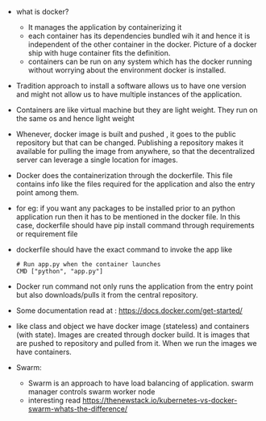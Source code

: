 * what is docker?
  * It manages the application by containerizing it
  * each container has its dependencies bundled wih it and hence it is independent of the other container in the docker. Picture of a docker ship with huge container fits the definition.
  * containers can be run on any system which has the docker running without worrying about the environment docker is installed.

* Tradition approach to install a software allows us to have one version and might not allow us to have multiple instances of the application.

* Containers are like virtual machine but they are light weight. They run on the same os and hence light weight
* Whenever, docker image is built and pushed , it goes to the public repository but that can be changed. Publishing a repository makes it available for pulling the image from anywhere, so that the decentralized server can leverage a single location for images.
* Docker does the containerization through the dockerfile. This file contains info like the files required for the application and also the entry point among them.
 * for eg: if you want any packages to be installed prior to an python application run then it has to be mentioned in the docker file. In this case, dockerfile should have pip install command through requirements or requirement file
 * dockerfile should have the exact command to invoke the app like 
   ```
   # Run app.py when the container launches
   CMD ["python", "app.py"]
   ```
* Docker run command not only runs the application from the entry point but also downloads/pulls it from the central repository.
* Some documentation read at : https://docs.docker.com/get-started/
* like class and object we have docker image (stateless) and containers (with state). Images are created through docker build. It is images that are pushed to repository and pulled from it. When we run the images we have containers.

* Swarm:
  * Swarm is an approach to have load balancing of application. swarm manager controls swarm worker node
  * interesting read https://thenewstack.io/kubernetes-vs-docker-swarm-whats-the-difference/
